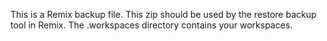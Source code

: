 This is a Remix backup file.
This zip should be used by the restore backup tool in Remix.
The .workspaces directory contains your workspaces.
